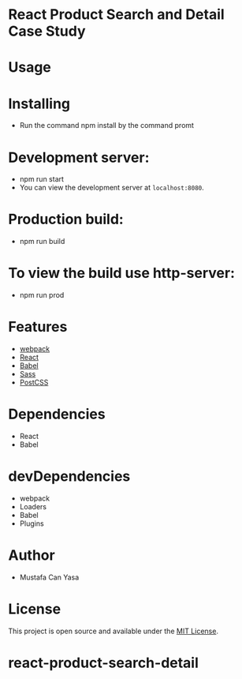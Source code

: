 # React Product Search and Detail Case Study

# Usage

# Installing

- Run the command npm install by the command promt

# Development server:

- npm run start
- You can view the development server at `localhost:8080`.

# Production build:

- npm run build

# To view the build use http-server:

- npm run prod


# Features

- [webpack](https://webpack.js.org/)
- [React](https://reactjs.org/)
- [Babel](https://babeljs.io/)
- [Sass](https://sass-lang.com/)
- [PostCSS](https://postcss.org/)


# Dependencies 

- React
- Babel

#  devDependencies

- webpack
- Loaders
- Babel
- Plugins

# Author

- Mustafa Can Yasa

# License

This project is open source and available under the [MIT License](LICENSE).
# react-product-search-detail

